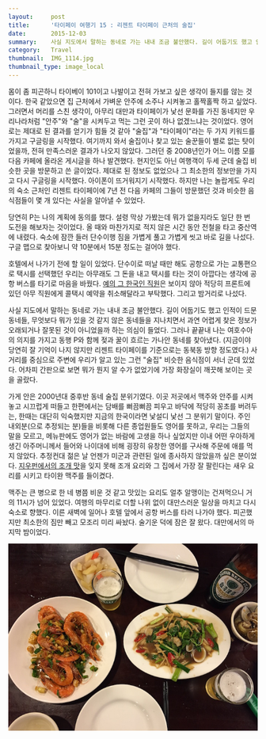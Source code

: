 ```yaml
---
layout:     post
title:      '타이페이 여행기 15 : 리젠트 타이페이 근처의 술집'
date:       2015-12-03
summary:    사실 지도에서 말하는 동네로 가는 내내 조금 불안했다. 길이 어둡기도 했고 인적이 드문 동네들, 무엇보다 뭐가 있을 것 같지 않은 동네들을 지나치면서 과연 어렵게 찾은 정보가 오래되거나 잘못된 것이 아니었을까 하는 의심이 들었다. 그러나 끝끝내 나는 여호수아의 의지를 가지고 동행 P와 함께 젖과 꿀이 흐르는 가나안 동네를 찾아냈다. (지금이야 당연히 잘 기억이 나지 않지만 리젠트 타이페이를 기준으로는 동북동 방향 정도였다.) 사거리를 중심으로 주변에 우리가 알고 있는 그런 "술집" 비슷한 음식점이 서너 군데 있었다. 어차피 간판으로 보면 뭐가 뭔지 알 수가 없었기에 가장 화장실이 깨끗해 보이는 곳을 골랐다.
category:	Travel
thumbnail:	IMG_1114.jpg
thumbnail_type: image_local
---
```


몸이 좀 피곤하니 타이베이 101이고 나발이고 전혀 가보고 싶은 생각이 들지를 않는 것이다. 한국 같았으면 집 근처에서 가벼운 안주에 소주나 시켜놓고 홀짝홀짝 하고 싶었다. 그러면서 머리를 스친 생각이, 아무리 대만과 타이페이가 낯선 문화를 가진 동네지만 우리나라처럼 "안주"와 "술"을 시켜두고 먹는 그런 곳이 하나 없겠느냐는 것이었다. 영어로는 제대로 된 결과를 얻기가 힘들 것 같아 "술집"과 "타이페이"라는 두 가지 키워드를 가지고 구글링을 시작했다. 여기까지 와서 술집이나 찾고 있는 술꾼들이 별로 없는 탓이었을까, 전혀 만족스러운 결과가 나오지 않았다. 그러던 중 2008년인가 어느 이름 모를 다음 카페에 올라온 게시글을 하나 발견했다. 현지인도 아닌 여행객이 두세 군데 술집 비슷한 곳을 방문하고 쓴 글이었다. 제대로 된 정보도 없었으나 그 최소한의 정보만을 가지고 다시 구글링을 시작했다. 아이폰이 뜨거워지기 시작했다. 하지만 나는 놀랍게도 우리의 숙소 근처인 리젠트 타이페이에 7년 전 다음 카페의 그들이 방문했던 것과 비슷한 음식점들이 몇 개 있다는 사실을 알아낼 수 있었다.

당연히 P는 나의 계획에 동의를 했다. 설령 막상 가봤는데 뭐가 없을지라도 일단 한 번 도전을 해보자는 것이었다. 올 때와 마찬가지로 적지 않은 시간 동안 전철을 타고 중산역에 내렸다. 숙소에 잠깐 들러 단수이행 짐을 가볍게 풀고 가볍게 씻고 바로 길을 나섰다. 구글 맵으로 찾아보니 약 10분에서 15분 정도는 걸어야 했다.

호텔에서 나가기 전에 할 일이 있었다. 단수이로 떠날 때만 해도 공항으로 가는 교통편으로 택시를 선택했던 우리는 아무래도 그 돈을 내고 택시를 타는 것이 아깝다는 생각에 공항 버스를 타기로 마음을 바꿨다. [예의 그 한국인 직원]((http://leehankyeol.me/travel/2015/12/03/taipei-13-backstreet-of-tamsui-district/))은 보이지 않아 적당히 프론트에 있던 아무 직원에게 콜택시 예약을 취소해달라고 부탁했다. 그리고 밤거리로 나섰다.

사실 지도에서 말하는 동네로 가는 내내 조금 불안했다. 길이 어둡기도 했고 인적이 드문 동네들, 무엇보다 뭐가 있을 것 같지 않은 동네들을 지나치면서 과연 어렵게 찾은 정보가 오래되거나 잘못된 것이 아니었을까 하는 의심이 들었다. 그러나 끝끝내 나는 여호수아의 의지를 가지고 동행 P와 함께 젖과 꿀이 흐르는 가나안 동네를 찾아냈다. (지금이야 당연히 잘 기억이 나지 않지만 리젠트 타이페이를 기준으로는 동북동 방향 정도였다.) 사거리를 중심으로 주변에 우리가 알고 있는 그런 "술집" 비슷한 음식점이 서너 군데 있었다. 어차피 간판으로 보면 뭐가 뭔지 알 수가 없었기에 가장 화장실이 깨끗해 보이는 곳을 골랐다.

가게 안은 2000년대 중후반 동네 술집 분위기였다. 이곳 저곳에서 맥주와 안주를 시켜놓고 시끄럽게 떠들고 한편에서는 담배를 뻐끔뻐끔 피우고 바닥에 적당히 꽁초를 버려두는, 한때는 대단히 익숙했지만 지금의 한국이라면 낯설디 낯선 그 분위기 말이다. 주인 내외분(으로 추정되는 분)들을 비롯해 다른 종업원들도 영어를 못하고, 우리는 그들의 말을 모르고, 메뉴판에도 영어가 없는 바람에 고생을 하나 싶었지만 이내 어떤 우아하게 생긴 아주머니께서 들어와 나이대에 비해 굉장히 유창한 영어를 구사해 주문에 애를 먹지 않았다. 추정컨대 젊은 날 언젠가 미군과 관련된 일에 종사하지 않았을까 싶은 분이었다. [지우펀에서의 조개 맛](http://leehankyeol.me/travel/2015/07/23/taipei-9-jiufen-and-clam-soup/)을 잊지 못해 조개 요리와 그 집에서 가장 잘 팔린다는 새우 요리를 시키고 타이완 맥주를 들이켰다.

맥주는 큰 병으로 한 네 병쯤 비운 것 같고 맛있는 요리도 얼추 알맹이는 건져먹으니 거의 11시가 넘어 있었다. 여행의 마무리로 더할 나위 없이 대만스러운 일상을 마치고 다시 숙소로 향했다. 이른 새벽에 일어나 호텔 앞에서 공항 버스를 타러 나가야 했다. 피곤했지만 최소한의 짐만 빼고 모조리 미리 싸놨다. 술기운 덕에 잠은 잘 왔다. 대만에서의 마지막 밤이었다.

<p class="center-align">
	<img src="/images/IMG_1114.jpg">
</p>